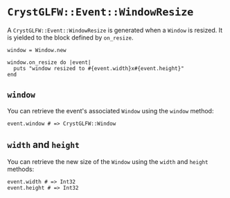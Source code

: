 # `CrystGLFW::Event::WindowResize`

A `CrystGLFW::Event::WindowResize` is generated when a `Window` is resized. It is yielded to the block defined by `on_resize`.

```crystal
window = Window.new

window.on_resize do |event|
  puts "window resized to #{event.width}x#{event.height}"
end
```

## `window`

You can retrieve the event's associated `Window` using the `window` method:

```crystal
event.window # => CrystGLFW::Window
```

## `width` and `height`

You can retrieve the new size of the `Window` using the `width` and `height` methods:

```crystal
event.width # => Int32
event.height # => Int32
```